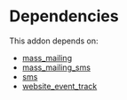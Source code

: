 # Dependencies

This addon depends on:

- [mass_mailing](https://github.com/bringout/oca-ocb-mail/tree/23498205c67330c50a91031576e33fdf36f2beac/odoo-bringout-oca-ocb-mass_mailing)
- [mass_mailing_sms](https://github.com/bringout/oca-ocb-mail/tree/23498205c67330c50a91031576e33fdf36f2beac/odoo-bringout-oca-ocb-mass_mailing_sms)
- [sms](https://github.com/bringout/oca-ocb-mail/tree/23498205c67330c50a91031576e33fdf36f2beac/odoo-bringout-oca-ocb-sms)
- [website_event_track](https://github.com/bringout/oca-ocb-website/tree/845ce4dffb06d0fbfdf889fb094aa8d2908a2160/odoo-bringout-oca-ocb-website_event_track)
